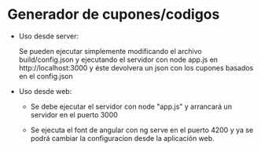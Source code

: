 # Generador de cupones/codigos


- Uso desde server:

  Se pueden ejecutar simplemente modificando el archivo build/config.json y ejecutando el servidor con node app.js en http://localhost:3000 y éste devolvera un json con los cupones basados en el config.json

- Uso desde web:

  - Se debe ejecutar el servidor con node "app.js" y arrancará un servidor en el puerto 3000

  - Se ejecuta el font de angular con ng serve en el puerto 4200 y ya se podrá cambiar la configuracion desde la aplicación web.
